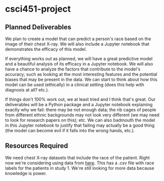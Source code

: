 # csci451-project


## Planned Deliverables

We plan to create a model that can predict a person's race based on the image of their chest X-ray. We will also include a Jupyter notebook that demonstrates the efficacy of this model.

If everything works out as planned, we will have a great predictive model and a beautiful analysis of its efficacy in a Jupyter notebook. We will also have a chance to analyze the factors that contribute to the model's accuracy; such as looking at the most interesting features and the potential biases that may be present in the data. We can start to think about how this model can be used (ethically) in a clinical setting (does this help with diagnosis at all? etc.).

If things don't 100% work out, we at least tried and I think that's great. Our deliverables will be a Python package and a Jupyter notebook explaining exactly why we fail: there may be not enough data; the rib cages of people from different ethnic backgrounds may not look very different (we may need to look for research papers on this); etc. We can also badmouth the model in this Jupyter notebook to justify that failing may actually be a good thing (the model can become evil if it falls into the wrong hands, etc.).

## Resources Required

We need chest X-ray datasets that include the race of the patient. Right now we're considering using data from [here](https://stanfordaimi.azurewebsites.net/datasets/192ada7c-4d43-466e-b8bb-b81992bb80cf). This has a .csv file with race labels for the patients in study 1. We're still looking for more data because knowledge is power.